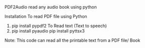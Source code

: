 PDF2Audio
read any audio book using python


Installation
To read PDF file using Python 
  1) pip install pypdf2 To Read text (Text to speech) 
  2) pip install pyaudio pip install pyttsx3

Note:
This code can read all the printable text from a PDF file/ Book
